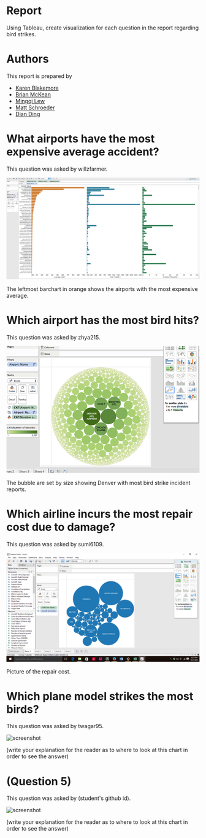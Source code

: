# Report

Using Tableau, create visualization for each question in the report regarding
bird strikes.

# Authors

This report is prepared by
* [Karen Blakemore](https://github.com/kjblakemore)
* [Brian McKean](https://github.com/co-bri)
* [Mingqi Lew](https://github.com/Malaokia)
* [Matt Schroeder](https://github.com/mattschroeder97)
* [Dian Ding](https://github.com/boanding)

# What airports have the most expensive average accident?

This question was asked by willzfarmer.

![screenshot](q1.png)

The leftmost barchart in orange shows the airports with the most expensive average.

# Which airport has the most bird hits?

This question was asked by zhya215.

![screenshot](q2.png)

The bubble are set by size showing Denver with most bird strike incident reports.

# Which airline incurs the most repair cost due to damage?

This question was asked by sumi6109.

![screenshot](q3.png)

Picture of the repair cost.

# Which plane model strikes the most birds?

This question was asked by twagar95.

![screenshot](screenshot.png)

(write your explanation for the reader as to where to look at this chart in order
    to see the answer)

# (Question 5)

This question was asked by (student's github id).

![screenshot](screenshot.png)

(write your explanation for the reader as to where to look at this chart in order
    to see the answer)    
